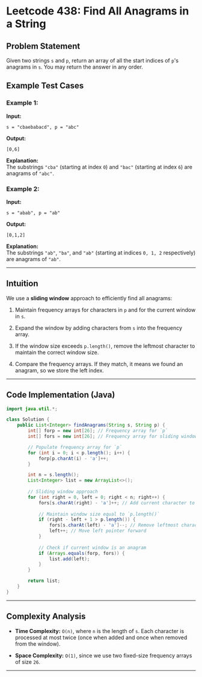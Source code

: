 # Leetcode 438: Find All Anagrams in a String

## Problem Statement

Given two strings `s` and `p`, return an array of all the start indices of `p`'s anagrams in `s`. You may return the answer in any order.

## Example Test Cases

### Example 1:

**Input:**

```plaintext
s = "cbaebabacd", p = "abc"
```

**Output:**

```plaintext
[0,6]
```

**Explanation:**  
The substrings `"cba"` (starting at index `0`) and `"bac"` (starting at index `6`) are anagrams of `"abc"`.

### Example 2:

**Input:**

```plaintext
s = "abab", p = "ab"
```

**Output:**

```plaintext
[0,1,2]
```

**Explanation:**  
The substrings `"ab"`, `"ba"`, and `"ab"` (starting at indices `0, 1, 2` respectively) are anagrams of `"ab"`.

---

## Intuition

We use a **sliding window** approach to efficiently find all anagrams:

1. Maintain frequency arrays for characters in `p` and for the current window in `s`.
    
2. Expand the window by adding characters from `s` into the frequency array.
    
3. If the window size exceeds `p.length()`, remove the leftmost character to maintain the correct window size.
    
4. Compare the frequency arrays. If they match, it means we found an anagram, so we store the left index.
    

---

## Code Implementation (Java)

```java
import java.util.*;

class Solution {
    public List<Integer> findAnagrams(String s, String p) {
        int[] forp = new int[26]; // Frequency array for `p`
        int[] fors = new int[26]; // Frequency array for sliding window in `s`

        // Populate frequency array for `p`
        for (int i = 0; i < p.length(); i++) {
            forp[p.charAt(i) - 'a']++;
        }

        int n = s.length();
        List<Integer> list = new ArrayList<>(); 
        
        // Sliding window approach
        for (int right = 0, left = 0; right < n; right++) {
            fors[s.charAt(right) - 'a']++; // Add current character to window
            
            // Maintain window size equal to `p.length()`
            if (right - left + 1 > p.length()) {
                fors[s.charAt(left) - 'a']--; // Remove leftmost character from window
                left++; // Move left pointer forward
            }
            
            // Check if current window is an anagram
            if (Arrays.equals(forp, fors)) {
                list.add(left);
            }
        }

        return list;
    }
}
```

---

## Complexity Analysis

- **Time Complexity:** `O(n)`, where `n` is the length of `s`. Each character is processed at most twice (once when added and once when removed from the window).
    
- **Space Complexity:** `O(1)`, since we use two fixed-size frequency arrays of size `26`.
    
---
